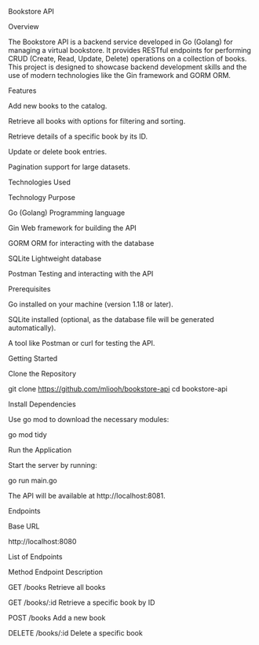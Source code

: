 Bookstore API

Overview

The Bookstore API is a backend service developed in Go (Golang) for managing a virtual bookstore. It provides RESTful endpoints for performing CRUD (Create, Read, Update, Delete) operations on a collection of books. This project is designed to showcase backend development skills and the use of modern technologies like the Gin framework and GORM ORM.


Features

  Add new books to the catalog.

  Retrieve all books with options for filtering and sorting.

  Retrieve details of a specific book by its ID.

  Update or delete book entries.

  Pagination support for large datasets.
  

Technologies Used

Technology                      Purpose

Go (Golang)                     Programming language

Gin                             Web framework for building the API

GORM                            ORM for interacting with the database

SQLite                          Lightweight database

Postman                         Testing and interacting with the API


Prerequisites

Go installed on your machine (version 1.18 or later).

SQLite installed (optional, as the database file will be generated automatically).

A tool like Postman or curl for testing the API.


Getting Started

Clone the Repository

git clone https://github.com/mliooh/bookstore-api
cd bookstore-api

Install Dependencies

Use go mod to download the necessary modules:

go mod tidy

Run the Application

Start the server by running:

go run main.go

The API will be available at http://localhost:8081.

Endpoints

Base URL

http://localhost:8080

List of Endpoints

Method              Endpoint              Description

GET                 /books                Retrieve all books

GET                 /books/:id            Retrieve a specific book by ID

POST                /books                Add a new book

DELETE              /books/:id            Delete a specific book



